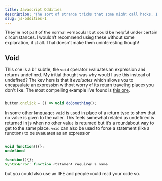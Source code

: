 ```yaml
---
title: Javascript Oddities
description: "The sort of strange tricks that some might call hacks. I figure they may as well be known."
slug: js-oddities-1
---
```


They're not part of the normal vernacular but could be helpful under certain circumstances. I wouldn't recommend using these without some explanation, if at all.
That doesn't make them uninteresting though!

## Void

This one is a bit subtle, the `void` operator evaluates an expression and returns undefined. My initial thought was why would I use this instead of undefined?
The key here is that it _evaluates_ which allows you to encapsulate an expression without worry of its return traveling places you don't like. The most compelling
example I've found is [this one](https://developer.mozilla.org/en-US/docs/Web/JavaScript/Reference/Operators/void#Non-leaking_Arrow_Functions).

```javascript

button.onclick = () => void doSomething();

```

In some other languages `void` is used in place of a return type to show that no value is given to the caller. This feels somewhat related as undefined is returned in js when no other value is returned but it's a roundabout way to get to the same place. `void` can also be used to force a statement (like a function) to be evaluated as an expression

```javascript

void function(){};
undefined

function(){};
SyntaxError: function statement requires a name
```

but you could also use an IIFE and people could read your code so.

